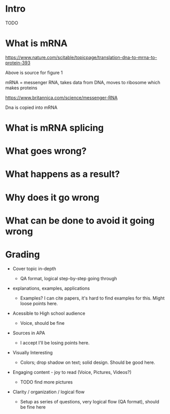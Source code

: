 # Intro
TODO

# What is mRNA
https://www.nature.com/scitable/topicpage/translation-dna-to-mrna-to-protein-393

Above is source for figure 1

mRNA = messenger RNA, takes data from DNA, moves to ribosome which makes proteins

https://www.britannica.com/science/messenger-RNA

Dna is copied into mRNA



# What is mRNA splicing


# What goes wrong?


# What happens as a result?


# Why does it go wrong


# What can be done to avoid it going wrong


# Grading

- Cover topic in-depth
	- QA format, logical step-by-step going through
- explanations, examples, applications
	- Examples? I can cite papers, it's hard to find examples for this. Might loose points here.
- Acessible to High school audience
	- Voice, should be fine
- Sources in APA
	- I accept I'll be losing points here.

- Visually Interesting
	- Colors; drop shadow on text; solid design. Should be good here.
- Engaging content - joy to read (Voice, Pictures, Videos?)
	- TODO find more pictures
- Clarity / organization / logical flow
	- Setup as series of questions, very logical flow (QA format), should be fine here

